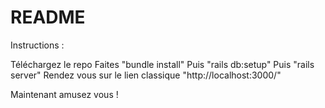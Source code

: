 # README

Instructions : 

Téléchargez le repo
Faites "bundle install"
Puis "rails db:setup"
Puis "rails server"
Rendez vous sur le lien classique "http://localhost:3000/"

Maintenant amusez vous !